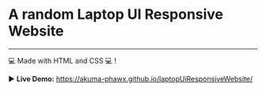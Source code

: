 # A random Laptop UI Responsive Website 

---

:computer: Made with HTML and CSS :computer: !

:arrow_forward: **Live Demo:** https://akuma-phawx.github.io/laptopUiResponsiveWebsite/
